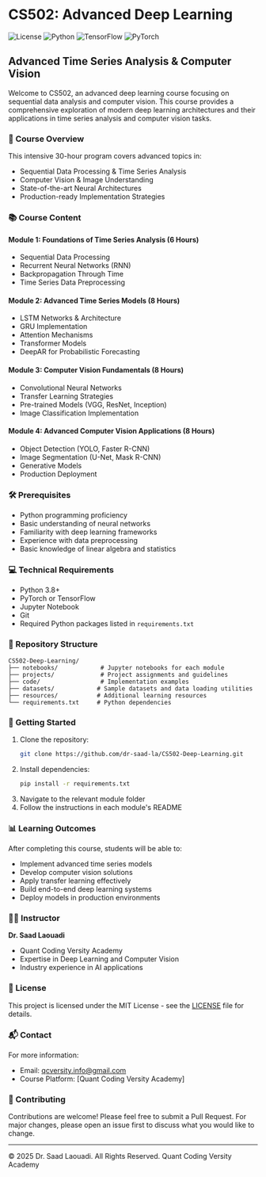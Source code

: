 # CS502: Advanced Deep Learning
![License](https://img.shields.io/badge/License-MIT-blue.svg)
![Python](https://img.shields.io/badge/Python-3.8%2B-blue)
![TensorFlow](https://img.shields.io/badge/TensorFlow-2.0%2B-orange)
![PyTorch](https://img.shields.io/badge/PyTorch-2.0%2B-red)

## Advanced Time Series Analysis & Computer Vision

Welcome to CS502, an advanced deep learning course focusing on sequential data analysis and computer vision. This course provides a comprehensive exploration of modern deep learning architectures and their applications in time series analysis and computer vision tasks.

### 🎯 Course Overview

This intensive 30-hour program covers advanced topics in:
- Sequential Data Processing & Time Series Analysis
- Computer Vision & Image Understanding
- State-of-the-art Neural Architectures
- Production-ready Implementation Strategies

### 📚 Course Content

#### Module 1: Foundations of Time Series Analysis (6 Hours)
- Sequential Data Processing
- Recurrent Neural Networks (RNN)
- Backpropagation Through Time
- Time Series Data Preprocessing

#### Module 2: Advanced Time Series Models (8 Hours)
- LSTM Networks & Architecture
- GRU Implementation
- Attention Mechanisms
- Transformer Models
- DeepAR for Probabilistic Forecasting

#### Module 3: Computer Vision Fundamentals (8 Hours)
- Convolutional Neural Networks
- Transfer Learning Strategies
- Pre-trained Models (VGG, ResNet, Inception)
- Image Classification Implementation

#### Module 4: Advanced Computer Vision Applications (8 Hours)
- Object Detection (YOLO, Faster R-CNN)
- Image Segmentation (U-Net, Mask R-CNN)
- Generative Models
- Production Deployment

### 🛠️ Prerequisites
- Python programming proficiency
- Basic understanding of neural networks
- Familiarity with deep learning frameworks
- Experience with data preprocessing
- Basic knowledge of linear algebra and statistics

### 💻 Technical Requirements
- Python 3.8+
- PyTorch or TensorFlow
- Jupyter Notebook
- Git
- Required Python packages listed in `requirements.txt`

### 📖 Repository Structure
```
CS502-Deep-Learning/
├── notebooks/            # Jupyter notebooks for each module
├── projects/             # Project assignments and guidelines
├── code/                 # Implementation examples
├── datasets/            # Sample datasets and data loading utilities
├── resources/           # Additional learning resources
└── requirements.txt     # Python dependencies
```

### 🚀 Getting Started
1. Clone the repository:
   ```bash
   git clone https://github.com/dr-saad-la/CS502-Deep-Learning.git
   ```
2. Install dependencies:
   ```bash
   pip install -r requirements.txt
   ```
3. Navigate to the relevant module folder
4. Follow the instructions in each module's README

### 📊 Learning Outcomes
After completing this course, students will be able to:
- Implement advanced time series models
- Develop computer vision solutions
- Apply transfer learning effectively
- Build end-to-end deep learning systems
- Deploy models in production environments

### 👨‍🏫 Instructor
**Dr. Saad Laouadi**
- Quant Coding Versity Academy
- Expertise in Deep Learning and Computer Vision
- Industry experience in AI applications

### 📄 License
This project is licensed under the MIT License - see the [LICENSE](LICENSE) file for details.

### 📬 Contact
For more information:
- Email: qcversity.info@gmail.com
- Course Platform: [Quant Coding Versity Academy]

### 🤝 Contributing
Contributions are welcome! Please feel free to submit a Pull Request. For major changes, please open an issue first to discuss what you would like to change.

---

© 2025 Dr. Saad Laouadi. All Rights Reserved.
Quant Coding Versity Academy
